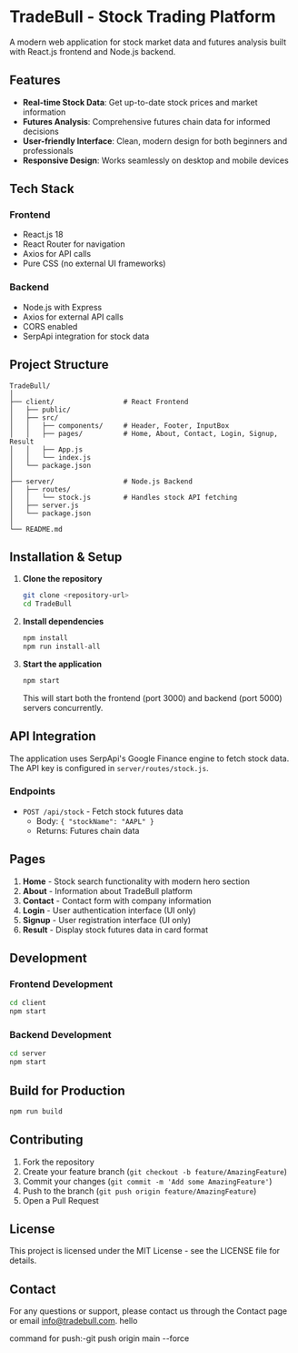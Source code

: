 # TradeBull - Stock Trading Platform

A modern web application for stock market data and futures analysis built with React.js frontend and Node.js backend.

## Features

- **Real-time Stock Data**: Get up-to-date stock prices and market information
- **Futures Analysis**: Comprehensive futures chain data for informed decisions
- **User-friendly Interface**: Clean, modern design for both beginners and professionals
- **Responsive Design**: Works seamlessly on desktop and mobile devices

## Tech Stack

### Frontend
- React.js 18
- React Router for navigation
- Axios for API calls
- Pure CSS (no external UI frameworks)

### Backend
- Node.js with Express
- Axios for external API calls
- CORS enabled
- SerpApi integration for stock data

## Project Structure

```
TradeBull/
│
├── client/                 # React Frontend
│   ├── public/
│   ├── src/
│   │   ├── components/     # Header, Footer, InputBox
│   │   ├── pages/          # Home, About, Contact, Login, Signup, Result
│   │   ├── App.js
│   │   └── index.js
│   └── package.json
│
├── server/                 # Node.js Backend
│   ├── routes/
│   │   └── stock.js        # Handles stock API fetching
│   ├── server.js
│   └── package.json
│
└── README.md
```

## Installation & Setup

1. **Clone the repository**
   ```bash
   git clone <repository-url>
   cd TradeBull
   ```

2. **Install dependencies**
   ```bash
   npm install
   npm run install-all
   ```

3. **Start the application**
   ```bash
   npm start
   ```

   This will start both the frontend (port 3000) and backend (port 5000) servers concurrently.

## API Integration

The application uses SerpApi's Google Finance engine to fetch stock data. The API key is configured in `server/routes/stock.js`.

### Endpoints

- `POST /api/stock` - Fetch stock futures data
  - Body: `{ "stockName": "AAPL" }`
  - Returns: Futures chain data

## Pages

1. **Home** - Stock search functionality with modern hero section
2. **About** - Information about TradeBull platform
3. **Contact** - Contact form with company information
4. **Login** - User authentication interface (UI only)
5. **Signup** - User registration interface (UI only)
6. **Result** - Display stock futures data in card format

## Development

### Frontend Development
```bash
cd client
npm start
```

### Backend Development
```bash
cd server
npm start
```

## Build for Production

```bash
npm run build
```

## Contributing

1. Fork the repository
2. Create your feature branch (`git checkout -b feature/AmazingFeature`)
3. Commit your changes (`git commit -m 'Add some AmazingFeature'`)
4. Push to the branch (`git push origin feature/AmazingFeature`)
5. Open a Pull Request

## License

This project is licensed under the MIT License - see the LICENSE file for details.

## Contact

For any questions or support, please contact us through the Contact page or email info@tradebull.com.
hello

command for push:-git push origin main --force